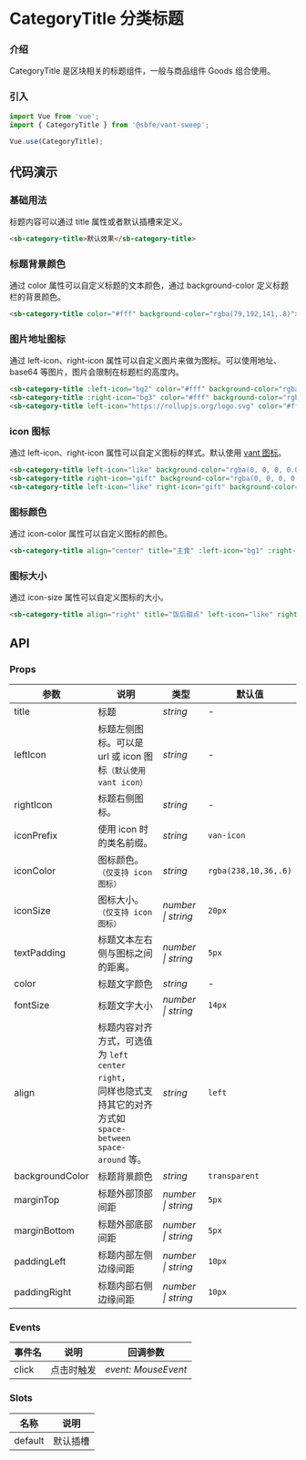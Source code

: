 # CategoryTitle 分类标题

### 介绍

CategoryTitle 是区块相关的标题组件，一般与商品组件 Goods 组合使用。

### 引入

```js
import Vue from 'vue';
import { CategoryTitle } from '@sbfe/vant-sweep';

Vue.use(CategoryTitle);
```

## 代码演示

### 基础用法
标题内容可以通过 title 属性或者默认插槽来定义。
```html
<sb-category-title>默认效果</sb-category-title>
```

### 标题背景颜色
通过 color 属性可以自定义标题的文本颜色，通过 background-color 定义标题栏的背景颜色。
```html
<sb-category-title color="#fff" background-color="rgba(79,192,141,.8)">默认效果</sb-category-title>
```

### 图片地址图标
通过 left-icon、right-icon 属性可以自定义图片来做为图标。可以使用地址、base64 等图片，图片会限制在标题栏的高度内。
```html
<sb-category-title :left-icon="bg2" color="#fff" background-color="rgba(0,0,0,.1)">七欣天海鲜推荐</sb-category-title>
<sb-category-title :right-icon="bg3" color="#fff" background-color="rgba(0,0,0,.1)">海鲜大餐</sb-category-title>
<sb-category-title left-icon="https://rollupjs.org/logo.svg" color="#fff" background-color="rgba(0,0,0,.1)">推荐</sb-category-title>
```


### icon 图标
通过 left-icon、right-icon 属性可以自定义图标的样式。默认使用 [vant 图标](https://vant-contrib.gitee.io/vant/v3/#/zh-CN/icon)。
```html
<sb-category-title left-icon="like" background-color="rgba(0, 0, 0, 0.025)">收藏</sb-category-title>
<sb-category-title right-icon="gift" background-color="rgba(0, 0, 0, 0.025)">礼物</sb-category-title>
<sb-category-title left-icon="like" right-icon="gift" background-color="rgba(0, 0, 0, 0.025)">收藏礼物</sb-category-title>
```

### 图标颜色
通过 icon-color 属性可以自定义图标的颜色。
```html
<sb-category-title align="center" title="主食" :left-icon="bg1" :right-icon="bg1" color="blue"/>
```


### 图标大小
通过 icon-size 属性可以自定义图标的大小。
```html
<sb-category-title align="right" title="饭后甜点" left-icon="like" right-icon="gift" icon-size="32"/>
```


## API

### Props

| 参数 | 说明 | 类型 | 默认值 |
| - | - | - | - |
| title | 标题 | _string_ | - |
| leftIcon | 标题左侧图标。可以是 url 或 icon 图标`（默认使用 vant icon）` | _string_ | - |
| rightIcon | 标题右侧图标。 | _string_ | - |
| iconPrefix | 使用 icon 时的类名前缀。 | _string_ | `van-icon` |
| iconColor | 图标颜色。`（仅支持 icon 图标）` | _string_ | `rgba(238,10,36,.6)` |
| iconSize | 图标大小。`（仅支持 icon 图标）` | _number \| string_ | `20px` |
| textPadding | 标题文本左右侧与图标之间的距离。 | _number \| string_ | `5px` |
| color | 标题文字颜色 | _string_ | - |
| fontSize | 标题文字大小 | _number \| string_ | `14px` |
| align | 标题内容对齐方式，可选值为 `left` `center` `right`，<br>同样也隐式支持其它的对齐方式如 `space-between` `space-around` 等。 | _string_ | `left` |
| backgroundColor | 标题背景颜色 | _string_ | `transparent` |
| marginTop | 标题外部顶部间距 | _number \| string_ | `5px` |
| marginBottom | 标题外部底部间距 | _number \| string_ | `5px` |
| paddingLeft | 标题内部左侧边缘间距 | _number \| string_ | `10px` |
| paddingRight | 标题内部右侧边缘间距 | _number \| string_ | `10px` |

### Events

| 事件名 | 说明       | 回调参数            |
| ------ | ---------- | ------------------- |
| click  | 点击时触发 | _event: MouseEvent_ |

### Slots

| 名称    | 说明     |
| ------- | -------- |
| default | 默认插槽 |
